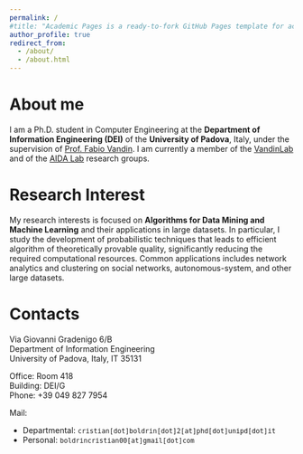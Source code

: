 ```yaml
---
permalink: /
#title: "Academic Pages is a ready-to-fork GitHub Pages template for academic personal websites"
author_profile: true
redirect_from: 
  - /about/
  - /about.html
---
```


About me
======
I am a Ph.D. student in Computer Engineering at the **Department of Information Engineering (DEI)** of the **University of Padova**, Italy, under the supervision of [Prof. Fabio Vandin](https://www.dei.unipd.it/~vandinfa/PI.html).
I am currently a member of the [VandinLab](https://www.dei.unipd.it/~vandinfa/index.html) and of the [AIDA Lab](https://aidalabdei.github.io/) research groups.

Research Interest
======
My research interests is focused on **Algorithms for Data Mining and Machine Learning** and their applications in large datasets.
In particular, I study the development of probabilistic techniques that leads to efficient algorithm of theoretically provable quality,
significantly reducing the required computational resources. Common applications includes network analytics and clustering on social networks, autonomous-system, and other large datasets. 

Contacts
======
Via Giovanni Gradenigo 6/B
<br>
Department of Information Engineering
<br>
University of Padova, Italy, IT 35131


Office: Room 418
<br>
Building: DEI/G
<br>
Phone: +39 049 827 7954


Mail:
- Departmental: <small><tt>cristian[dot]boldrin[dot]2[at]phd[dot]unipd[dot]it</tt></small>
- Personal: <small><tt>boldrincristian00[at]gmail[dot]com</tt></small>
